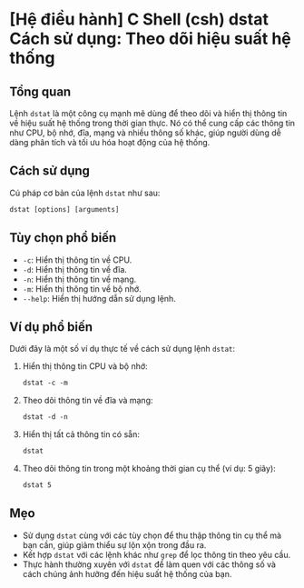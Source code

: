 # [Hệ điều hành] C Shell (csh) dstat Cách sử dụng: Theo dõi hiệu suất hệ thống

## Tổng quan
Lệnh `dstat` là một công cụ mạnh mẽ dùng để theo dõi và hiển thị thông tin về hiệu suất hệ thống trong thời gian thực. Nó có thể cung cấp các thông tin như CPU, bộ nhớ, đĩa, mạng và nhiều thông số khác, giúp người dùng dễ dàng phân tích và tối ưu hóa hoạt động của hệ thống.

## Cách sử dụng
Cú pháp cơ bản của lệnh `dstat` như sau:
```csh
dstat [options] [arguments]
```

## Tùy chọn phổ biến
- `-c`: Hiển thị thông tin về CPU.
- `-d`: Hiển thị thông tin về đĩa.
- `-n`: Hiển thị thông tin về mạng.
- `-m`: Hiển thị thông tin về bộ nhớ.
- `--help`: Hiển thị hướng dẫn sử dụng lệnh.

## Ví dụ phổ biến
Dưới đây là một số ví dụ thực tế về cách sử dụng lệnh `dstat`:

1. Hiển thị thông tin CPU và bộ nhớ:
   ```csh
   dstat -c -m
   ```

2. Theo dõi thông tin về đĩa và mạng:
   ```csh
   dstat -d -n
   ```

3. Hiển thị tất cả thông tin có sẵn:
   ```csh
   dstat
   ```

4. Theo dõi thông tin trong một khoảng thời gian cụ thể (ví dụ: 5 giây):
   ```csh
   dstat 5
   ```

## Mẹo
- Sử dụng `dstat` cùng với các tùy chọn để thu thập thông tin cụ thể mà bạn cần, giúp giảm thiểu sự lộn xộn trong đầu ra.
- Kết hợp `dstat` với các lệnh khác như `grep` để lọc thông tin theo yêu cầu.
- Thực hành thường xuyên với `dstat` để làm quen với các thông số và cách chúng ảnh hưởng đến hiệu suất hệ thống của bạn.